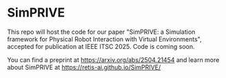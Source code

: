 # SimPRIVE

This repo will host the code for our paper "SimPRIVE: a Simulation framework for Physical Robot Interaction with Virtual Environments", accepted for publication at IEEE ITSC 2025.
Code is coming soon.

You can find a preprint at https://arxiv.org/abs/2504.21454 and learn more about SimPRIVE at https://retis-ai.github.io/SimPRIVE/

